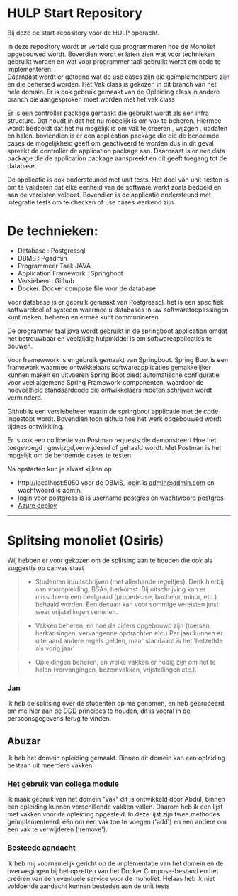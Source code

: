 # HULP Start Repository

Bij deze de start-repository voor de HULP opdracht.

In deze repository wordt er verteld qua programmeren hoe de Monoliet opgebouwed wordt. 
Boverdien wordt er laten zien wat voor technieken gebruikt worden en wat voor programmer taal gebruikt wordt om code te implementeren.  
Daarnaast wordt er getoond wat de use cases zijn die geïmplementeerd zijn en die behersed worden. Het Vak class is gekozen in dit branch 
van het hele domain. Er is ook gebruik gemaakt van de Opleiding class in andere branch die aangesproken moet worden met het vak class

Er is een controller package gemaakt die gebruikt wordt als een infra structure. Dat houdt in dat het nu mogelijk is om vak te beheren.
Hiermee wordt bedoeldt dat het nu mogelijk is om vak te creeren , wijzgen , updaten en halen. boviendien is er een application package die 
die de benoemde cases de mogelijkheid geeft om geactiveerd te worden dus in dit geval spreekt de controller de application package aan.
Daarnaast is er een data package die de application package aanspreekt en dit geeft toegang tot de database.

De applicatie is ook ondersteuned met unit tests. Het doel van unit-testen is om te valideren dat elke eenheid van de software werkt zoals bedoeld en aan de vereisten voldoet.
Bovendien is de applicatie ondersteund met integratie tests om te checken of use cases werkend zijn.

# De technieken:
* Database : Postgressql
* DBMS : Pgadmin
* Programmeer Taal: JAVA
* Application Framework : Springboot
* Versiebeer : Github
* Docker: Docker compose file voor de database 

Voor database is er gebruik gemaakt van Postgressql. het is een specifiek softwaretool of systeem 
waarmee u databases in uw softwaretoepassingen kunt maken, beheren en ermee kunt communiceren. 

De programmer taal java wordt gebruikt in de springboot application omdat het betrouwbaar en veelzijdig hulpmiddel is om softwareapplicaties te bouwen.

Voor framewwork is er gebruik gemaakt van Springboot. Spring Boot is een framework waarmee ontwikkelaars softwareapplicaties gemakkelijker kunnen maken en uitvoeren
Spring Boot biedt automatische configuratie voor veel algemene Spring Framework-componenten,
waardoor de hoeveelheid standaardcode die ontwikkelaars moeten schrijven wordt verminderd. 

Github is een versiebeheer waarin de springboot applicatie met de code ingestopt wordt. Bovendien toon github hoe het werk opgebouwed wordt tijdnes ontwikkling.

Er is ook een collicetie van Postman requests die demonstreert Hoe het toegevoegd , gewijzgd,verwijdeerd of gehaald wordt.
Met Postman is het mogelijk om de benoemde cases te testen.

Na opstarten kun je alvast kijken op


* http://localhost:5050 voor de DBMS, login is admin@admin.com en wachtwoord is admin.
* login voor postgress is is username postgres en wachtwoord postgres
* [Azure deploy](https://huilen.huilen.p.azurewebsites.net)
---
# Splitsing monoliet (Osiris)
Wij hebben er voor gekozen om de splitsing aan te houden die ook als suggestie op canvas staat

> * Studenten in/uitschrijven (met allerhande regeltjes). 
Denk hierbij aan vooropleiding, BSAs, herkomst. Bij uitschrijving kan er misschieen een deelgraad (propedeuse, bachelor, minor, etc.) 
behaald worden. Een decaan kan voor sommige vereisten juist weer vrijstellingen verlenen.

>* Vakken beheren, en hoe de cijfers opgebouwd zijn (toetsen, herkansingen, vervangende opdrachten etc.)
  Per jaar kunnen er uiteraard andere regels gelden, maar standaard is het ‘hetzelfde als vorig jaar’

>* Opleidingen beheren, en welke vakken er nodig zijn om het te halen (vervangingen, bezemvakken, vrijstellingen etc.).

### Jan
Ik heb de splitsing over de studenten op me genomen, en heb geprobeerd om me hier aan de DDD principes te houden,
dit is vooral in de persoonsgegevens terug te vinden. 

## Abuzar
Ik heb het domein opleiding gemaakt. Binnen dit domein kan een opleiding bestaan uit meerdere vakken.

### Het gebruik van collega module
Ik maak gebruik van het domein "vak" dit is ontwikkeld door Abdul, binnen een opleiding kunnen verschillende vakken vallen. Daarom heb ik een lijst met vakken voor de opleiding opgesteld. In deze lijst zijn twee methodes geïmplementeerd: één om een vak toe te voegen ('add') en een andere om een vak te verwijderen ('remove').

### Besteede aandacht
Ik heb mij voornamelijk gericht op de implementatie van het domein en de overwegingen bij het opzetten van het Docker Compose-bestand en het creëren van een eventuele service voor de monoliet. Helaas heb ik niet voldoende aandacht kunnen besteden aan de unit tests
